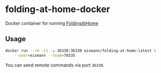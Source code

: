 # folding-at-home-docker

Docker container for running [Folding@Home](https://foldingathome.org/)

## Usage

```bash
docker run --rm -it -p 36330:36330 eismann/folding-at-home:latest \
    --user=eismann --team=70335
```

You can send remote commands via port `36330`.
